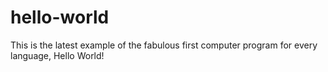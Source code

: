 # hello-world
This is the latest example of the fabulous first computer program for every language, Hello World!

